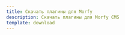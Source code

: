 ```yaml
---
title: Скачать плагины для Morfy
description: Скачать плагины для Morfy CMS
template: download
---
```

